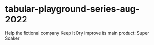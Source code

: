 # tabular-playground-series-aug-2022
Help the fictional company Keep It Dry improve its main product: Super Soaker
